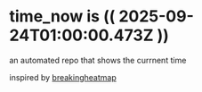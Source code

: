 # time_now is (( 2025-09-24T01:00:00.473Z ))

an automated repo that shows the currnent time

inspired by [breakingheatmap](https://github.com/breakingheatmap/breakingheatmap)